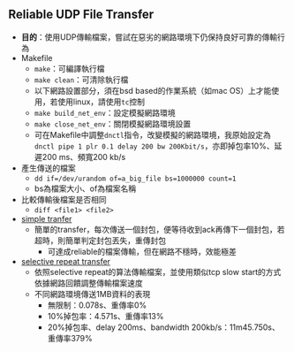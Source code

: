 Reliable UDP File Transfer
---

- **目的**：使用UDP傳輸檔案，嘗試在惡劣的網路環境下仍保持良好可靠的傳輸行為
- Makefile
  - `make`：可編譯執行檔
  - `make clean`：可清除執行檔
  - 以下網路設置部分，須在bsd based的作業系統（如mac OS）上才能使用，若使用linux，請使用`tc`控制
  - `make build_net_env`：設定模擬網路環境
  - `make close_net_env`：關閉模擬網路環境設置
  - 可在Makefile中調整`dnctl`指令，改變模擬的網路環境，我原始設定為`dnctl pipe 1 plr 0.1 delay 200 bw 200Kbit/s`，亦即掉包率10%、延遲200 ms、頻寬200 kb/s
- 產生傳送的檔案
  - `dd if=/dev/urandom of=a_big_file bs=1000000 count=1`
  - bs為檔案大小、of為檔案名稱
- 比較傳輸後檔案是否相同
  - `diff <file1> <file2>`
- [simple tranfer](simple_transfer)
  - 簡單的transfer，每次傳送一個封包，便等待收到ack再傳下一個封包，若超時，則簡單判定封包丟失，重傳封包
	- 可達成reliable的檔案傳輸，但在網路不穩時，效能極差
- [selective repeat transfer](selective_repeat_transfer)
  - 依照selective repeat的算法傳輸檔案，並使用類似tcp slow start的方式依據網路回饋調整傳輸檔案速度
  - 不同網路環境傳送1MB資料的表現
    - 無限制：0.078s、重傳率0%
    - 10%掉包率：4.571s、重傳率13%
    - 20%掉包率、delay 200ms、bandwidth 200kb/s：11m45.750s、重傳率379%